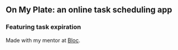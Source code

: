  ## On My Plate: an online task scheduling app
 
 ### Featuring task expiration
 
 Made with my mentor at [Bloc](http://bloc.io).